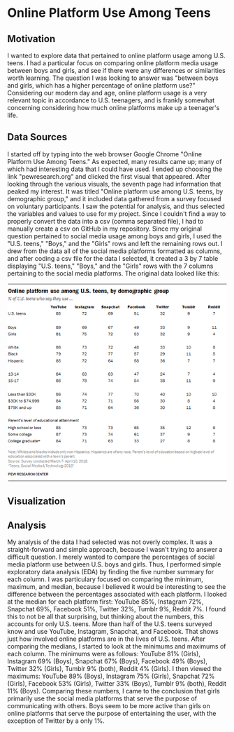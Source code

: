 # Online Platform Use Among Teens

## Motivation
I wanted to explore data that pertained to online platform usage among U.S. teens. I had a particular focus on comparing online platform media usage between boys and girls, and see if there were any differences or similarities worth learning. The question I was looking to answer was "between boys and girls, which has a higher percentage of online platform use?" Considering our modern day and age, online platform usage is a very relevant topic in accordance to U.S. teenagers, and is frankly somewhat concerning considering how much online platforms make up a teenager's life.

## Data Sources
I started off by typing into the web browser Google Chrome "Online Platform Use Among Teens." As expected, many results came up; many of which had interesting data that I could have used. I ended up choosing the link "pewresearch.org" and clicked the first visual that appeared. After looking through the various visuals, the seventh page had information that peaked my interest. It was titled "Online platform use among U.S. teens, by demographic group," and it included data gathered from a survey focused on voluntary participants. I saw the potential for analysis, and thus selected the variables and values to use for my project. Since I couldn't find a way to properly convert the data into a csv (comma separated file), I had to manually create a csv on GitHub in my repository. Since my original question pertained to social media usage among boys and girls, I used the "U.S. teens," "Boys," and the "Girls" rows and left the remaining rows out. I drew from the data all of the social media platforms formatted as columns, and after coding a csv file for the data I selected, it created a 3 by 7 table displaying "U.S. teens," "Boys," and the "Girls" rows with the 7 columns pertaining to the social media platforms. The original data looked like this:

![Online platform use among U.S. teens, by demographic group](https://raw.githubusercontent.com/SBeattieWSU/115_git_repo/main/PI_2018.05.31_TeensTech_0-09.png)

## Visualization

## Analysis
My analysis of the data I had selected was not overly complex. It was a straight-forward and simple approach, because I wasn't trying to answer a difficult question. I merely wanted to compare the percentages of social media platform use between U.S. boys and girls. Thus, I performed simple exploratory data analysis (EDA) by finding the five number summary for each column. I was particulary focused on comparing the minimum, maximum, and median, because I believed it would be interesting to see the difference between the percentages associated with each platform. I looked at the median for each platform first: YouTube 85%, Instagram 72%, Snapchat 69%, Facebook 51%, Twitter 32%, Tumblr 9%, Reddit 7%. I found this to not be all that surprising, but thinking about the numbers, this accounts for only U.S. teens. More than half of the U.S. teens surveyed know and use YouTube, Instagram, Snapchat, and Facebook. That shows just how involved online platforms are in the lives of U.S. teens. After comparing the medians, I started to look at the minimums and maximums of each column. The minimums were as follows: YouTube 81% (Girls), Instagram 69% (Boys), Snapchat 67% (Boys), Facebook 49% (Boys), Twitter 32% (Girls), Tumblr 9% (both), Reddit 4% (Girls). I then viewed the maximums: YouTube 89% (Boys), Instagram 75% (Girls), Snapchat 72% (Girls), Facebook 53% (Girls), Twitter 33% (Boys), Tumblr 9% (both), Reddit 11% (Boys). Comparing these numbers, I came to the conclusion that girls primarily use the social media platforms that serve the purpose of communicating with others. Boys seem to be more active than girls on online platforms that serve the purpose of entertaining the user, with the exception of Twitter by a only 1%.
